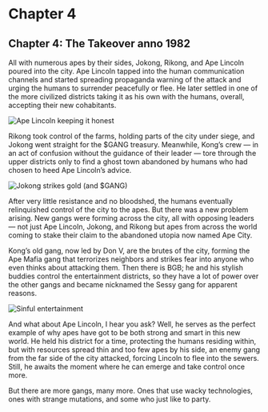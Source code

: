 # Chapter 4

## Chapter 4: The Takeover anno 1982

All with numerous apes by their sides, Jokong, Rikong, and Ape Lincoln poured into the city. Ape Lincoln tapped into the human communication channels and started spreading propaganda warning of the attack and urging the humans to surrender peacefully or flee. He later settled in one of the more civilized districts taking it as his own with the humans, overall, accepting their new cohabitants.

![Ape Lincoln keeping it honest](https://miro.medium.com/max/750/1\*4FPZbgGWHF0mQptw\_aZM0Q.png)

Rikong took control of the farms, holding parts of the city under siege, and Jokong went straight for the $GANG treasury. Meanwhile, Kong’s crew — in an act of confusion without the guidance of their leader — tore through the upper districts only to find a ghost town abandoned by humans who had chosen to heed Ape Lincoln’s advice.

![Jokong strikes gold (and $GANG)](https://miro.medium.com/max/750/1\*GxtL6N5fDlFkGwslWYSxBw.png)

After very little resistance and no bloodshed, the humans eventually relinquished control of the city to the apes. But there was a new problem arising. New gangs were forming across the city, all with opposing leaders — not just Ape Lincoln, Jokong, and Rikong but apes from across the world coming to stake their claim to the abandoned utopia now named Ape City.

Kong’s old gang, now led by Don V, are the brutes of the city, forming the Ape Mafia gang that terrorizes neighbors and strikes fear into anyone who even thinks about attacking them. Then there is BGB; he and his stylish buddies control the entertainment districts, so they have a lot of power over the other gangs and became nicknamed the Sessy gang for apparent reasons.

![Sinful entertainment](https://miro.medium.com/max/750/1\*zO-jO8JQci8QqGRYDLR64A.png)

And what about Ape Lincoln, I hear you ask? Well, he serves as the perfect example of why apes have got to be both strong and smart in this new world. He held his district for a time, protecting the humans residing within, but with resources spread thin and too few apes by his side, an enemy gang from the far side of the city attacked, forcing Lincoln to flee into the sewers. Still, he awaits the moment where he can emerge and take control once more.

But there are more gangs, many more. Ones that use wacky technologies, ones with strange mutations, and some who just like to party.
